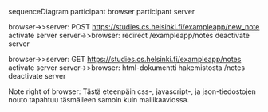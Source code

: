 sequenceDiagram
participant browser
participant server

browser->>server: POST https://studies.cs.helsinki.fi/exampleapp/new_note
activate server
server->>browser: redirect /exampleapp/notes
deactivate server

browser->>server: GET https://studies.cs.helsinki.fi/exampleapp/notes
activate server
server->>browser: html-dokumentti hakemistosta /notes
deactivate server

Note right of browser: Tästä eteenpäin css-, javascript-, ja json-tiedostojen nouto tapahtuu täsmälleen samoin kuin mallikaaviossa.
